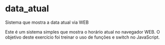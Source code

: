 # data_atual
Sistema que mostra a data atual via WEB

Este é um sistema simples que mostra o horário atual no navegador WEB. O objetivo deste exercício foi treinar o uso de funções e switch no JavaScript.
